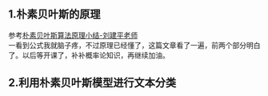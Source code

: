 ## 1.朴素贝叶斯的原理  
参考[朴素贝叶斯算法原理小结-刘建平老师](https://www.cnblogs.com/pinard/p/6069267.html#!comments)   
一看到公式我就脑子疼，不过原理已经懂了，这篇文章看了一遍，前两个部分明白了。以后等开课了，补补概率论知识，再继续加油。  

## 2.利用朴素贝叶斯模型进行文本分类   
